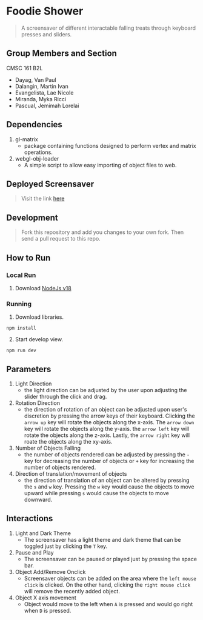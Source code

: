 # Foodie Shower
> A screensaver of different interactable falling treats through keyboard presses and sliders. 
## Group Members and Section
CMSC 161 B2L

- Dayag, Van Paul 
- Dalangin, Martin Ivan
- Evangelista, Lae Nicole 
- Miranda, Myka Ricci 
- Pascual, Jemimah Lorelai 

## Dependencies
1.  gl-matrix
    * package containing functions designed to perform vertex and matrix operations.
2. webgl-obj-loader
    * A simple script to allow easy importing of object files to web.

## Deployed Screensaver
> Visit the link [here](https://foodieshower.vercel.app/
)

## Development

> Fork this repository and add you changes to your own fork.
Then send a pull request to this repo.
## How to Run
### Local Run 
1. Download [NodeJs v18](https://nodejs.org/en/download)

### Running

1. Download libraries.

```
npm install
```

2. Start develop view.

```
npm run dev
```

## Parameters
1. Light Direction
    - the light direction can be adjusted by the user upon adjusting the slider through the click and drag. 
2. Rotation Direction
    - the direction of rotation of an object can be adjusted upon user's discretion by pressing the arrow keys of their keyboard. Clicking the `arrow up` key will rotate the objects along the x-axis. The `arrow down` key will rotate the objects along the y-axis. the `arrow left` key will rotate the objects along the z-axis. Lastly, the `arrow right` key will roate the objects along the xy-axis.
3. Number of Objects Falling
    - the number of objects rendered can be adjusted by pressing the `-` key for decreasing the number of objects or `+` key for increasing the number of objects rendered.
4. Direction of translation/movement of objects
    - the direction of translation of an object can be altered by pressing the `s` and `w` key. Pressing the `w` key would cause the objects to move upward while pressing `s` would cause the objects to move downward.

## Interactions
1. Light and Dark Theme
    - The screensaver has a light theme and dark theme that can be toggled just by clicking the `T` key. 
2. Pause and Play
    - The screensaver can be paused or played just by pressing the space bar. 
3. Object Add/Remove Onclick
    - Screensaver objects can be added on the area where the `left mouse click` is clicked. On the other hand, clicking the `right mouse click` will remove the recently added object.
4. Object X axis movement
    - Object would move to the left when `A` is pressed and would go right when `D` is pressed.
